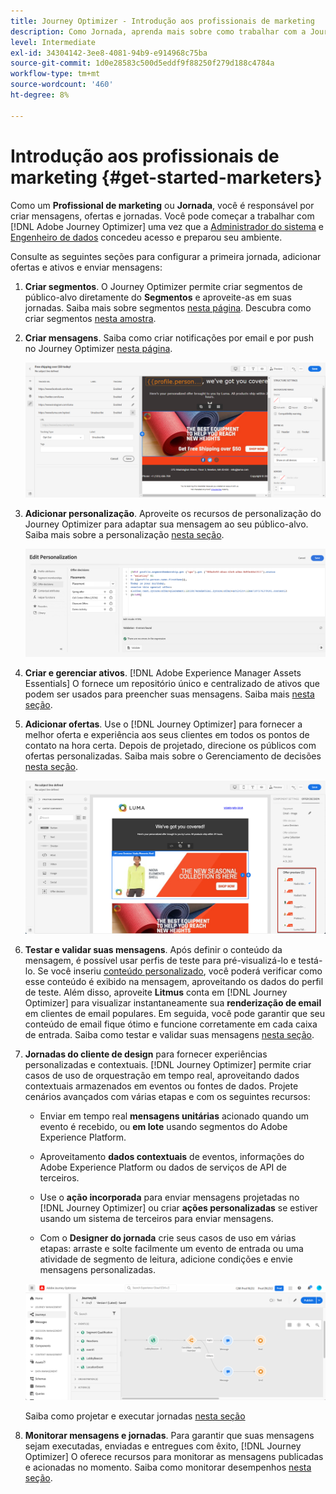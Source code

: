 ```yaml
---
title: Journey Optimizer - Introdução aos profissionais de marketing
description: Como Jornada, aprenda mais sobre como trabalhar com a Journey Optimizer
level: Intermediate
exl-id: 34304142-3ee8-4081-94b9-e914968c75ba
source-git-commit: 1d0e28583c500d5eddf9f88250f279d188c4784a
workflow-type: tm+mt
source-wordcount: '460'
ht-degree: 8%

---
```


# Introdução aos profissionais de marketing {#get-started-marketers}

Como um **Profissional de marketing** ou **Jornada**, você é responsável por criar mensagens, ofertas e jornadas. Você pode começar a trabalhar com [!DNL Adobe Journey Optimizer] uma vez que a [Administrador do sistema](administrator.md) e [Engenheiro de dados](data-engineer.md) concedeu acesso e preparou seu ambiente.

Consulte as seguintes seções para configurar a primeira jornada, adicionar ofertas e ativos e enviar mensagens:

1. **Criar segmentos**. O Journey Optimizer permite criar segmentos de público-alvo diretamente do **Segmentos** e aproveite-as em suas jornadas.  Saiba mais sobre segmentos [nesta página](../../segment/about-segments.md). Descubra como criar segmentos [nesta amostra](../../segment/creating-a-segment.md).

1. **Criar mensagens**. Saiba como criar notificações por email e por push no Journey Optimizer [nesta página](../../messages/get-started-content.md).

   ![](../assets/email_designer_7.png)

1. **Adicionar personalização**. Aproveite os recursos de personalização do Journey Optimizer para adaptar sua mensagem ao seu público-alvo. Saiba mais sobre a personalização [nesta seção](../../personalization/personalize.md).

   ![](../assets/perso_ee2.png)

1. **Criar e gerenciar ativos**. [!DNL Adobe Experience Manager Assets Essentials] O fornece um repositório único e centralizado de ativos que podem ser usados para preencher suas mensagens. Saiba mais [nesta seção](../../design/assets-essentials.md).

1. **Adicionar ofertas**. Use o [!DNL Journey Optimizer] para fornecer a melhor oferta e experiência aos seus clientes em todos os pontos de contato na hora certa. Depois de projetado, direcione os públicos com ofertas personalizadas. Saiba mais sobre o Gerenciamento de decisões [nesta seção](../../offers/get-started/starting-offer-decisioning.md).

   ![](../assets/offers-e2e-offers-displayed.png)

1. **Testar e validar suas mensagens**. Após definir o conteúdo da mensagem, é possível usar perfis de teste para pré-visualizá-lo e testá-lo. Se você inseriu [conteúdo personalizado](../../personalization/personalize.md), você poderá verificar como esse conteúdo é exibido na mensagem, aproveitando os dados do perfil de teste. Além disso, aproveite **Litmus** conta em [!DNL Journey Optimizer] para visualizar instantaneamente sua **renderização de email** em clientes de email populares. Em seguida, você pode garantir que seu conteúdo de email fique ótimo e funcione corretamente em cada caixa de entrada. Saiba como testar e validar suas mensagens [nesta seção](../../design/preview.md).

1. **Jornadas do cliente de design** para fornecer experiências personalizadas e contextuais. [!DNL Journey Optimizer] permite criar casos de uso de orquestração em tempo real, aproveitando dados contextuais armazenados em eventos ou fontes de dados. Projete cenários avançados com várias etapas e com os seguintes recursos:

   * Enviar em tempo real **mensagens unitárias** acionado quando um evento é recebido, ou **em lote** usando segmentos do Adobe Experience Platform.

   * Aproveitamento **dados contextuais** de eventos, informações do Adobe Experience Platform ou dados de serviços de API de terceiros.

   * Use o **ação incorporada** para enviar mensagens projetadas no [!DNL Journey Optimizer] ou criar **ações personalizadas** se estiver usando um sistema de terceiros para enviar mensagens.

   * Com o **Designer do jornada** crie seus casos de uso em várias etapas: arraste e solte facilmente um evento de entrada ou uma atividade de segmento de leitura, adicione condições e envie mensagens personalizadas.

   ![](../assets/copy-paste3.png)

   Saiba como projetar e executar jornadas [nesta seção](../../building-journeys/journey-gs.md)

1. **Monitorar mensagens e jornadas**. Para garantir que suas mensagens sejam executadas, enviadas e entregues com êxito, [!DNL Journey Optimizer] O oferece recursos para monitorar as mensagens publicadas e acionadas no momento. Saiba como monitorar desempenhos [nesta seção](../../reports/message-monitoring.md).
